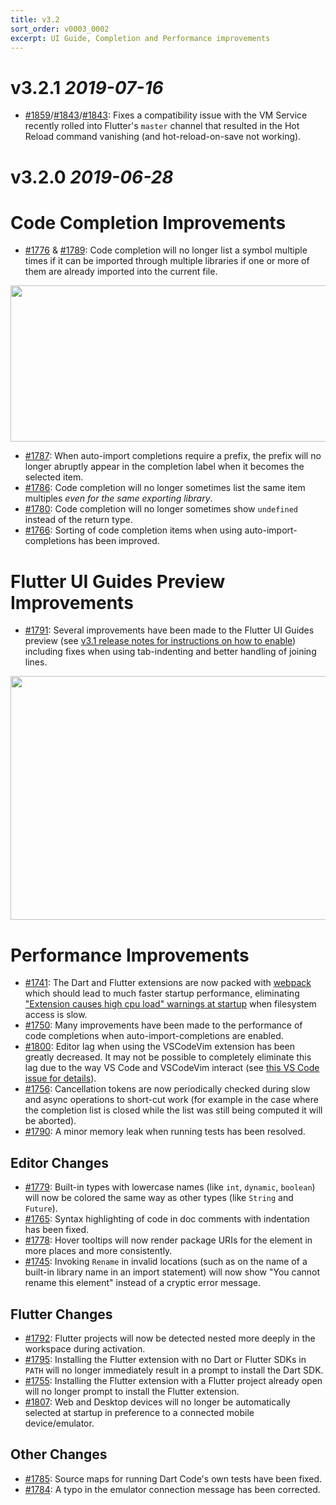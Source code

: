 ```yaml
---
title: v3.2
sort_order: v0003_0002
excerpt: UI Guide, Completion and Performance improvements
---
```


# v3.2.1 *2019-07-16*

- [#1859](https://github.com/Dart-Code/Dart-Code/issues/1859)/[#1843](https://github.com/Dart-Code/Dart-Code/issues/1843)/[#1843](https://github.com/Dart-Code/Dart-Code/issues/1844): Fixes a compatibility issue with the VM Service recently rolled into Flutter's `master` channel that resulted in the Hot Reload command vanishing (and hot-reload-on-save not working).

# v3.2.0 *2019-06-28*

# Code Completion Improvements

- [#1776](https://github.com/Dart-Code/Dart-Code/issues/1776) & [#1789](https://github.com/Dart-Code/Dart-Code/issues/1789): Code completion will no longer list a symbol multiple times if it can be imported through multiple libraries if one or more of them are already imported into the current file.

<img loading="lazy" src="/images/release_notes/v3.2/filtered_completions.png" width="700" height="250" />

- [#1787](https://github.com/Dart-Code/Dart-Code/issues/1787): When auto-import completions require a prefix, the prefix will no longer abruptly appear in the completion label when it becomes the selected item.
- [#1786](https://github.com/Dart-Code/Dart-Code/issues/1786): Code completion will no longer sometimes list the same item multiples *even for the same exporting library*.
- [#1780](https://github.com/Dart-Code/Dart-Code/issues/1780): Code completion will no longer sometimes show `undefined` instead of the return type.
- [#1766](https://github.com/Dart-Code/Dart-Code/issues/1766): Sorting of code completion items when using auto-import-completions has been improved.

# Flutter UI Guides Preview Improvements

- [#1791](https://github.com/Dart-Code/Dart-Code/issues/1791): Several improvements have been made to the Flutter UI Guides preview (see [v3.1 release notes for instructions on how to enable](/releases/v3-1/#preview-flutter-ui-guides)) including fixes when using tab-indenting and better handling of joining lines.

<img loading="lazy" src="/images/release_notes/v3.2/flutter_ui_guides.png" width="700" height="390" />

# Performance Improvements

- [#1741](https://github.com/Dart-Code/Dart-Code/issues/1741): The Dart and Flutter extensions are now packed with [webpack](https://webpack.js.org/) which should lead to much faster startup performance, eliminating ["Extension causes high cpu load" warnings at startup](https://github.com/Dart-Code/Dart-Code/issues/1628) when filesystem access is slow.
- [#1750](https://github.com/Dart-Code/Dart-Code/issues/1750): Many improvements have been made to the performance of code completions when auto-import-completions are enabled.
- [#1800](https://github.com/Dart-Code/Dart-Code/issues/1800): Editor lag when using the VSCodeVim extension has been greatly decreased. It may not be possible to completely eliminate this lag due to the way VS Code and VSCodeVim interact (see [this VS Code issue for details](https://github.com/microsoft/vscode/issues/75627)).
- [#1756](https://github.com/Dart-Code/Dart-Code/issues/1756): Cancellation tokens are now periodically checked during slow and async operations to short-cut work (for example in the case where the completion list is closed while the list was still being computed it will be aborted).
- [#1790](https://github.com/Dart-Code/Dart-Code/issues/1790): A minor memory leak when running tests has been resolved.

## Editor Changes

- [#1779](https://github.com/Dart-Code/Dart-Code/issues/1779): Built-in types with lowercase names (like `int`, `dynamic`, `boolean`) will now be colored the same way as other types (like `String` and `Future`).
- [#1765](https://github.com/Dart-Code/Dart-Code/issues/1765): Syntax highlighting of code in doc comments with indentation has been fixed.
- [#1778](https://github.com/Dart-Code/Dart-Code/issues/1778): Hover tooltips will now render package URIs for the element in more places and more consistently.
- [#1745](https://github.com/Dart-Code/Dart-Code/issues/1745): Invoking `Rename` in invalid locations (such as on the name of a built-in library name in an import statement) will now show "You cannot rename this element" instead of a cryptic error message.

## Flutter Changes

- [#1792](https://github.com/Dart-Code/Dart-Code/issues/1792): Flutter projects will now be detected nested more deeply in the workspace during activation.
- [#1795](https://github.com/Dart-Code/Dart-Code/issues/1795): Installing the Flutter extension with no Dart or Flutter SDKs in `PATH` will no longer immediately result in a prompt to install the Dart SDK.
- [#1755](https://github.com/Dart-Code/Dart-Code/issues/1755): Installing the Flutter extension with a Flutter project already open will no longer prompt to install the Flutter extension.
- [#1807](https://github.com/Dart-Code/Dart-Code/pull/1807): Web and Desktop devices will no longer be automatically selected at startup in preference to a connected mobile device/emulator.

## Other Changes

- [#1785](https://github.com/Dart-Code/Dart-Code/issues/1785): Source maps for running Dart Code's own tests have been fixed.
- [#1784](https://github.com/Dart-Code/Dart-Code/issues/1784): A typo in the emulator connection message has been corrected.

